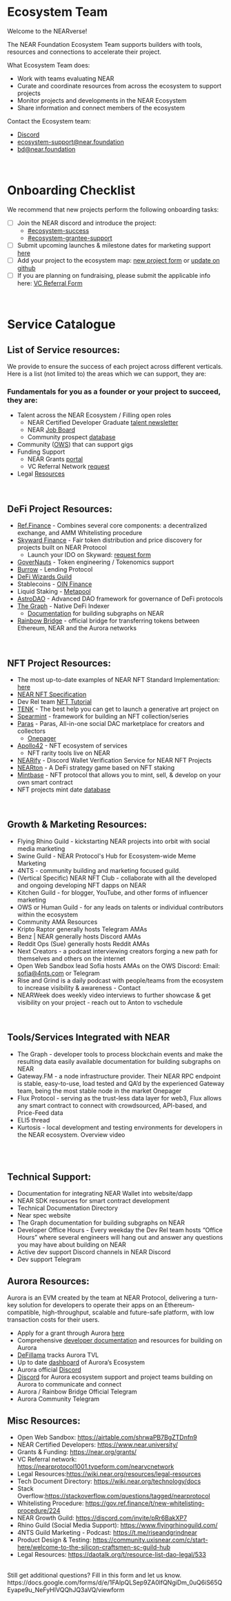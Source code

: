 # Ecosystem Team

Welcome to the NEARverse! 

The NEAR Foundation Ecosystem Team supports builders with tools, resources and connections to accelerate their project.

What Ecosystem Team does: 
* Work with teams evaluating NEAR
* Curate and coordinate resources from across the ecosystem to support projects 
* Monitor projects and developments in the NEAR Ecosystem
* Share information and connect members of the ecosystem

Contact the Ecosystem team:  
* [Discord](https://discord.gg/TNQKaY8vXA) 
* ecosystem-support@near.foundation
* bd@near.foundation  

<br />

# Onboarding Checklist
We recommend that new projects perform the following onboarding tasks:

- [ ] Join the NEAR discord and introduce the project: 
    * [#ecosystem-success](https://discord.gg/TNQKaY8vXA)
    * [#ecosystem-grantee-support](https://discord.gg/PN9hfsVtQx)
- [ ] Submit upcoming launches & milestone dates for marketing support [here](https://airtable.com/shrS5oSPWcV91OQb3)
- [ ] Add your project to the ecosystem map: [new project form](https://nearprotocol1001.typeform.com/submit-project) or [update on github](http://github.com/near/ecosystem)  
- [ ] If you are planning on fundraising, please submit the applicable info here: [VC Referral Form](https://nearprotocol1001.typeform.com/nearvcnetwork)

<br />

# Service Catalogue

## List of Service resources: 
We provide to ensure the success of each project across different verticals. Here is a list (not limited to) the areas which we can support, they are:

### Fundamentals for you as a founder or your project to succeed, they are:
* Talent across the NEAR Ecosystem / Filling open roles
   * NEAR Certified Developer Graduate [talent newsletter](https://jobs.near.university/)
   * NEAR [Job Board](https://jobs.openweb.dev/)
   * Community prospect [database](https://docs.google.com/spreadsheets/d/1tiBYUSjC0q-l7ySW4shTv6aB6ZRGJ8QJ4GEoMCO_OkE/edit?resourcekey#gid=259451723)
* Community ([OWS](https://near.org/sandbox/)) that can support gigs
* Funding Support 
   * NEAR Grants [portal](https://near.org/grants)
   * VC Referral Network [request](https://nearprotocol1001.typeform.com/nearvcnetwork)
* Legal [Resources](https://wiki.near.org/resources/legal-resources/)

<br />

## DeFi Project Resources: 

* [Ref.Finance](https://www.ref.finance/) - Combines several core components: a decentralized exchange, and AMM Whitelisting procedure
* [Skyward Finance](https://gov.ref.finance/t/new-whitelisting-procedure/224) - Fair token distribution and price discovery for projects built on NEAR Protocol
   * Launch your IDO on Skyward: [request form](https://skyward.finance/launch/)
* [GoverNauts](https://t.me/GovCommons) - Token engineering / Tokenomics support
* [Burrow](https://testnet.burrow.cash/supply) - Lending Protocol
* [DeFi Wizards Guild](https://gov.near.org/t/wizards-guild/4213)
* Stablecoins - [OIN Finance](https://near.oin.finance/)
* Liquid Staking - [Metapool](https://metapool.app/)
* [AstroDAO](https://astrodao.com/) - Advanced DAO framework for governance of DeFi protocols
* [The Graph](https://thegraph.com/) - Native DeFi Indexer
   * [Documentation](https://thegraph.com/docs/en/supported-networks/near/) for building subgraphs on NEAR 
* [Rainbow Bridge](https://rainbowbridge.app/transfer) - official bridge for transferring tokens between Ethereum, NEAR and the Aurora networks


<br />


## NFT Project Resources: 

* The most up-to-date examples of NEAR NFT Standard Implementation: [here](https://github.com/near-examples/nft)
* [NEAR NFT Specification](https://nomicon.io/Standards/NonFungibleToken/README.html)
* Dev Rel team [NFT Tutorial](https://near.org/blog/zero-to-hero-nft-series-happy-holidays-from-devrel/)
* [TENK](https://tenkbay.com/) - The best help you can get to launch a generative art project on
* [Spearmint](https://spearmint-docs.satori.art/docs/quickstart/create-collection) - framework for building an NFT collection/series
* [Paras](https://paras.id/) - Paras, All-in-one social DAC marketplace for creators and collectors
   * [Onepager](https://docs.google.com/document/d/1oONz5oV-4sJXQ8j7KyY3x3x38h0JZ9JYULCO0ZO8vvI/edit?usp=sharing)
* [Apollo42](https://apollo42.app/) - NFT ecosystem of services
   * NFT rarity tools live on NEAR
* [NEARify](https://twitter.com/NEARify_me) - Discord Wallet Verification Service for NEAR NFT Projects
* [NEARton](https://twitter.com/MetaNEARton) - A DeFi strategy game based on NFT staking
* [Mintbase](https://www.mintbase.io/) - NFT protocol that allows you to mint, sell, & develop on your own smart contract
* NFT projects mint date [database](https://docs.google.com/spreadsheets/d/1Aer2mmqyD4ZL32vmLt2c0SNk6_XBntG3W78WN-JLGjM/edit#gid=0)


<br />


## Growth & Marketing Resources: 

* Flying Rhino Guild - kickstarting NEAR projects into orbit with social media marketing
* Swine Guild - NEAR Protocol's Hub for Ecosystem-wide Meme Marketing
* 4NTS - community building and marketing focused guild.
* (Vertical Specific) NEAR NFT Club - collaborate with all the developed and ongoing developing NFT dapps on NEAR
* Kitchen Guild - for blogger, YouTube, and other forms of influencer marketing
* OWS or Human Guild - for any leads on talents or individual contributors within the ecosystem
* Community AMA Resources
* Kripto Raptor generally hosts Telegram AMAs
* Benz | NEAR generally hosts Discord AMAs
* Reddit Ops (Sue) generally hosts Reddit AMAs
* Next Creators - a podcast interviewing creators forging a new path for themselves and others on the internet
* Open Web Sandbox lead Sofia hosts AMAs on the OWS Discord: Email: sofia@4nts.com or Telegram
* Rise and Grind is a daily podcast with people/teams from the ecosystem to increase visibility & awareness - Contact
* NEARWeek does weekly video interviews to further showcase & get visibility on your project - reach out to Anton to vschedule
<br />



## Tools/Services Integrated with NEAR

* The Graph - developer tools to process blockchain events and make the resulting data easily available
 documentation for building subgraphs on NEAR 
* Gateway.FM - a node infrastructure provider. Their NEAR RPC endpoint is  stable, easy-to-use, load tested and QA’d by the experienced Gateway team, being the most stable node in the market 
Onepager
* Flux Protocol - serving as the trust-less data layer for web3, Flux allows any smart contract to connect with crowdsourced, API-based, and Price-Feed data 
* ELI5 thread
* Kurtosis - local development and testing environments for developers in the NEAR ecosystem.
Overview video
<br />

<!--- ## Service Guilds -->

<br />


## Technical Support:
* Documentation for integrating NEAR Wallet into website/dapp
* NEAR SDK resources for smart contract development
* Technical Documentation Directory
* Near spec website
* The Graph documentation for building subgraphs on NEAR 
* Developer Office Hours - Every weekday the Dev Rel team hosts “Office Hours” where several engineers will hang out and answer any questions you may have about building on NEAR
* Active dev support Discord channels in NEAR Discord
* Dev support Telegram

## Aurora Resources: 
Aurora is an EVM created by the team at NEAR Protocol, delivering a turn-key solution for developers to operate their apps on an Ethereum-compatible, high-throughput, scalable and future-safe platform, with low transaction costs for their users.

* Apply for a grant through Aurora [here](https://aurora.dev/grants)
* Comprehensive [developer documentation](https://doc.aurora.dev) and resources for building on Aurora
* [DeFillama](https://defillama.com/chain/Aurora) tracks Aurora TVL
* Up to date [dashboard](https://aurora.dev/ecosystem) of Aurora’s Ecosystem
* Aurora official [Discord](https://discord.gg/dEFJBz8HQV)
* [Discord](https://discord.gg/MNzP48n4) for Aurora ecosystem support and project teams building on Aurora to communicate and connect
* Aurora / Rainbow Bridge Official Telegram
* Aurora Community Telegram


## Misc Resources:
* Open Web Sandbox:  https://airtable.com/shrwaPB7BgZTDnfn9
* NEAR Certified Developers: https://www.near.university/
* Grants & Funding: https://near.org/grants/
* VC Referral network: https://nearprotocol1001.typeform.com/nearvcnetwork 
* Legal Resources:https://wiki.near.org/resources/legal-resources 
* Tech Document Directory: https://wiki.near.org/technology/docs 
* Stack Overflow:https://stackoverflow.com/questions/tagged/nearprotocol 
* Whitelisting Procedure: https://gov.ref.finance/t/new-whitelisting-procedure/224
* NEAR Growth Guild: https://discord.com/invite/pRr6BakXP7 
* Rhino Guild (Social Media Support): https://www.flyingrhinoguild.com/ 
* 4NTS Guild Marketing - Podcast: https://t.me/riseandgrindnear 
* Product Design & Testing: https://community.uxisnear.com/c/start-here/welcome-to-the-silicon-craftsmen-sc-guild-hub 
* Legal Resources: https://daotalk.org/t/resource-list-dao-legal/533 
<br />
Still get additional questions? Fill in this form and let us know. 
https://docs.google.com/forms/d/e/1FAIpQLSep9ZA0lfQNgiDm_0uQ6iS65QEyape9u_NeFyHIVQQhJQ3aVQ/viewform 



